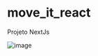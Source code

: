 # move_it_react
Projeto NextJs


![image](https://user-images.githubusercontent.com/79169215/109802734-f1964980-7bfe-11eb-9934-575c3104f31f.png)
